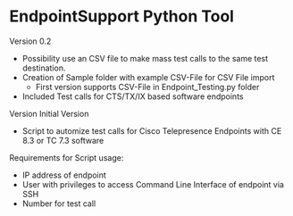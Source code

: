 # EndpointSupport Python Tool

Version 0.2
- Possibility use an CSV file to make mass test calls to the same test destination.
- Creation of Sample folder with example CSV-File for CSV File import
    - First version supports CSV-File in Endpoint_Testing.py folder
- Included Test calls for CTS/TX/IX based software endpoints



Version Initial Version
- Script to automize test calls for Cisco Telepresence Endpoints with CE 8.3 or TC 7.3 software

Requirements for Script usage:
- IP address of endpoint
- User with privileges to access Command Line Interface of endpoint via SSH
- Number for test call
